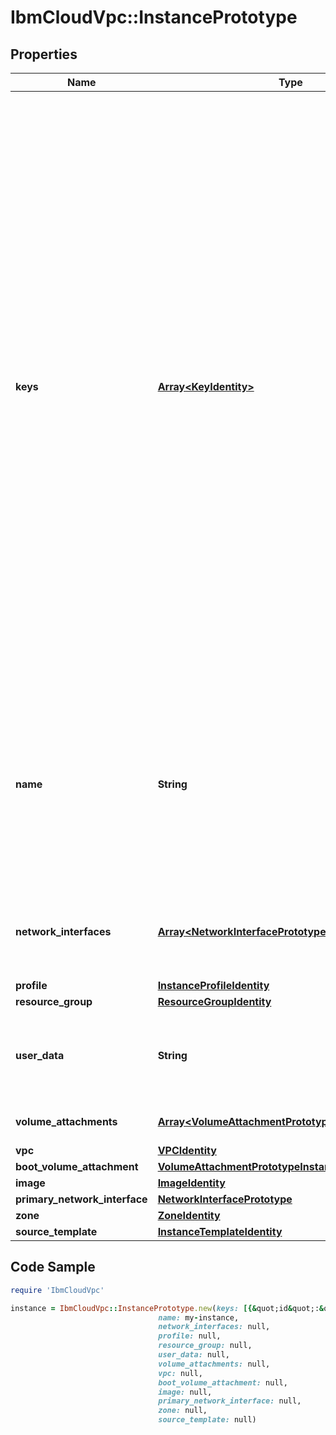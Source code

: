 # IbmCloudVpc::InstancePrototype

## Properties

Name | Type | Description | Notes
------------ | ------------- | ------------- | -------------
**keys** | [**Array&lt;KeyIdentity&gt;**](KeyIdentity.md) | The public SSH keys for the administrative user of the virtual server instance. Up to 10 keys may be provided; if no keys are provided the instance will be inaccessible unless the image used provides another means of access. For Windows instances, one of the keys will be used to encrypt the administrator password.  Keys will be made available to the virtual server instance as cloud-init vendor data. For cloud-init enabled images, these keys will also be added as SSH authorized keys for the administrative user. | [optional] 
**name** | **String** | The unique user-defined name for this virtual server instance (and default system hostname). If unspecified, the name will be a hyphenated list of randomly-selected words. | [optional] 
**network_interfaces** | [**Array&lt;NetworkInterfacePrototype&gt;**](NetworkInterfacePrototype.md) | Collection of additional network interfaces to create for the virtual server instance | [optional] 
**profile** | [**InstanceProfileIdentity**](InstanceProfileIdentity.md) |  | [optional] 
**resource_group** | [**ResourceGroupIdentity**](ResourceGroupIdentity.md) |  | [optional] 
**user_data** | **String** | User data to be made available when setting up the virtual server instance | [optional] 
**volume_attachments** | [**Array&lt;VolumeAttachmentPrototypeInstanceContext&gt;**](VolumeAttachmentPrototypeInstanceContext.md) | Collection of volume attachments | [optional] 
**vpc** | [**VPCIdentity**](VPCIdentity.md) |  | [optional] 
**boot_volume_attachment** | [**VolumeAttachmentPrototypeInstanceByImageContext**](VolumeAttachmentPrototypeInstanceByImageContext.md) |  | [optional] 
**image** | [**ImageIdentity**](ImageIdentity.md) |  | 
**primary_network_interface** | [**NetworkInterfacePrototype**](NetworkInterfacePrototype.md) |  | 
**zone** | [**ZoneIdentity**](ZoneIdentity.md) |  | 
**source_template** | [**InstanceTemplateIdentity**](InstanceTemplateIdentity.md) |  | 

## Code Sample

```ruby
require 'IbmCloudVpc'

instance = IbmCloudVpc::InstancePrototype.new(keys: [{&quot;id&quot;:&quot;a6b1a881-2ce8-41a3-80fc-36316a73f803&quot;}],
                                 name: my-instance,
                                 network_interfaces: null,
                                 profile: null,
                                 resource_group: null,
                                 user_data: null,
                                 volume_attachments: null,
                                 vpc: null,
                                 boot_volume_attachment: null,
                                 image: null,
                                 primary_network_interface: null,
                                 zone: null,
                                 source_template: null)
```


